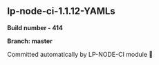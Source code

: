 ## lp-node-ci-1.1.12-YAMLs

**Build number - 414**

**Branch: master**

 Committed automatically by LP-NODE-CI module :rocket: